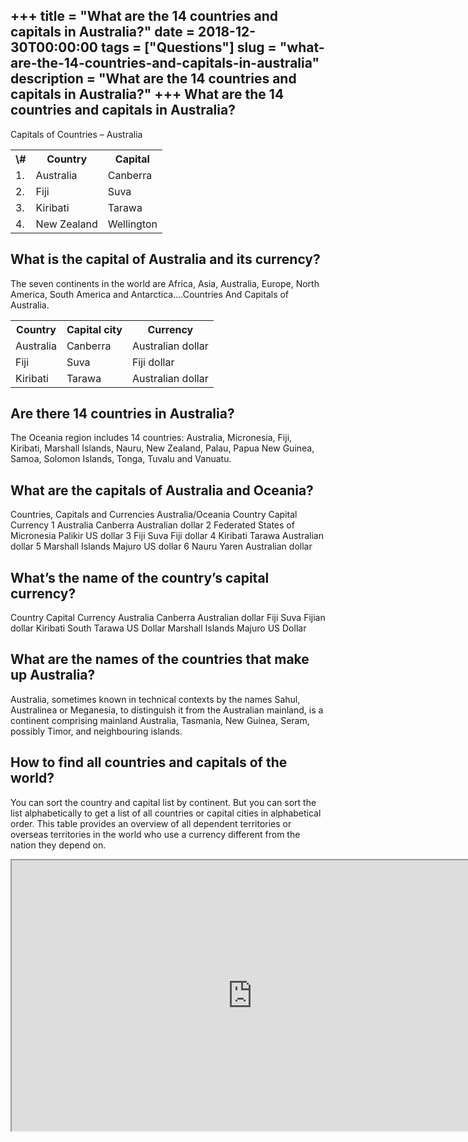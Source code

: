 +++
title = "What are the 14 countries and capitals in Australia?"
date = 2018-12-30T00:00:00
tags = ["Questions"]
slug = "what-are-the-14-countries-and-capitals-in-australia"
description = "What are the 14 countries and capitals in Australia?"
+++
What are the 14 countries and capitals in Australia?
----------------------------------------------------

Capitals of Countries – Australia

<table><tr><th>\#</th><th>Country</th><th>Capital</th></tr><tr><td>1.</td><td>Australia</td><td>Canberra</td></tr><tr><td>2.</td><td>Fiji</td><td>Suva</td></tr><tr><td>3.</td><td>Kiribati</td><td>Tarawa</td></tr><tr><td>4.</td><td>New Zealand</td><td>Wellington</td></tr></table>

What is the capital of Australia and its currency?
--------------------------------------------------

The seven continents in the world are Africa, Asia, Australia, Europe, North America, South America and Antarctica….Countries And Capitals of Australia.

<table><tr><th>Country</th><th>Capital city</th><th>Currency</th></tr><tr><td>Australia</td><td>Canberra</td><td>Australian dollar</td></tr><tr><td>Fiji</td><td>Suva</td><td>Fiji dollar</td></tr><tr><td>Kiribati</td><td>Tarawa</td><td>Australian dollar</td></tr></table>

Are there 14 countries in Australia?
------------------------------------

The Oceania region includes 14 countries: Australia, Micronesia, Fiji, Kiribati, Marshall Islands, Nauru, New Zealand, Palau, Papua New Guinea, Samoa, Solomon Islands, Tonga, Tuvalu and Vanuatu.

What are the capitals of Australia and Oceania?
-----------------------------------------------

Countries, Capitals and Currencies Australia/Oceania Country Capital Currency 1 Australia Canberra Australian dollar 2 Federated States of Micronesia Palikir US dollar 3 Fiji Suva Fiji dollar 4 Kiribati Tarawa Australian dollar 5 Marshall Islands Majuro US dollar 6 Nauru Yaren Australian dollar

What’s the name of the country’s capital currency?
--------------------------------------------------

 Country Capital Currency Australia Canberra Australian dollar Fiji Suva Fijian dollar Kiribati South Tarawa US Dollar Marshall Islands Majuro US Dollar

What are the names of the countries that make up Australia?
-----------------------------------------------------------

Australia, sometimes known in technical contexts by the names Sahul, Australinea or Meganesia, to distinguish it from the Australian mainland, is a continent comprising mainland Australia, Tasmania, New Guinea, Seram, possibly Timor, and neighbouring islands.

How to find all countries and capitals of the world?
----------------------------------------------------

You can sort the country and capital list by continent. But you can sort the list alphabetically to get a list of all countries or capital cities in alphabetical order. This table provides an overview of all dependent territories or overseas territories in the world who use a currency different from the nation they depend on.

<iframe allow="accelerometer; autoplay; clipboard-write; encrypted-media; gyroscope; picture-in-picture" allowfullscreen="" class="__youtube_prefs__  epyt-is-override  no-lazyload" data-no-lazy="1" data-origheight="433" data-origwidth="770" data-skipgform_ajax_framebjll="" height="433" id="_ytid_10916" loading="lazy" src="https://www.youtube.com/embed/JNYFvvlEmTk?enablejsapi=1&autoplay=0&cc_load_policy=0&cc_lang_pref=&iv_load_policy=1&loop=0&modestbranding=0&rel=1&fs=1&playsinline=0&autohide=2&theme=dark&color=red&controls=1&" title="YouTube player" width="770"></iframe>